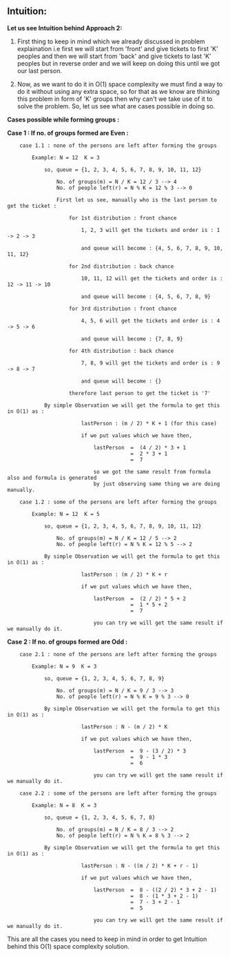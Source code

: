 ## Intuition:

**Let us see Intuition behind Approach 2:**

1. First thing to keep in mind which we already discussed in problem explaination i.e first we will start
   from 'front' and give tickets to first 'K' peoples and then we will start from 'back' and give tickets
   to last 'K' peoples but in reverse order and we will keep on doing this until we got our last person.

2. Now, as we want to do it in O(1) space complexity we must find a way to do it without using any extra 
   space, so for that as we know are thinking this problem in form of 'K' groups then why can't we take 
   use of it to solve the problem.
   So, let us see what are cases possible in doing so.


**Cases possible while forming groups :**

**Case 1 : If no. of groups formed are Even :**
```
    case 1.1 : none of the persons are left after forming the groups
  
        Example: N = 12  K = 3
                 
            so, queue = {1, 2, 3, 4, 5, 6, 7, 8, 9, 10, 11, 12}

                No. of groups(m) = N / K = 12 / 3 --> 4
                No. of people left(r) = N % K = 12 % 3 --> 0
                
                First let us see, manually who is the last person to get the ticket :

                    for 1st distribution : front chance

                        1, 2, 3 will get the tickets and order is : 1 -> 2 -> 3

                        and queue will become : {4, 5, 6, 7, 8, 9, 10, 11, 12}
                    
                    for 2nd distribution : back chance

                        10, 11, 12 will get the tickets and order is : 12 -> 11 -> 10

                        and queue will become : {4, 5, 6, 7, 8, 9}

                    for 3rd distribution : front chance

                        4, 5, 6 will get the tickets and order is : 4 -> 5 -> 6

                        and queue will become : {7, 8, 9}
                    
                    for 4th distribution : back chance

                        7, 8, 9 will get the tickets and order is : 9 -> 8 -> 7

                        and queue will become : {}

                    therefore last person to get the ticket is '7'    

            By simple Observation we will get the formula to get this in O(1) as :

                        lastPerson : (m / 2) * K + 1 (for this case)

                        if we put values which we have then,

                            lastPerson  =  (4 / 2) * 3 + 1
                                        =  2 * 3 + 1
                                        =  7

                            so we got the same result from formula also and formula is generated
                            by just observing same thing we are doing manually.  
```                    

```
    case 1.2 : some of the persons are left after forming the groups
  
        Example: N = 12  K = 5
                 
            so, queue = {1, 2, 3, 4, 5, 6, 7, 8, 9, 10, 11, 12}

                No. of groups(m) = N / K = 12 / 5 --> 2
                No. of people left(r) = N % K = 12 % 5 --> 2
                  
            By simple Observation we will get the formula to get this in O(1) as :

                        lastPerson : (m / 2) * K + r

                        if we put values which we have then,

                            lastPerson  =  (2 / 2) * 5 + 2
                                        =  1 * 5 + 2
                                        =  7

                            you can try we will get the same result if we manually do it.                   
```

**Case 2 : If no. of groups formed are Odd :**
```
    case 2.1 : none of the persons are left after forming the groups
  
        Example: N = 9  K = 3
                 
            so, queue = {1, 2, 3, 4, 5, 6, 7, 8, 9}

                No. of groups(m) = N / K = 9 / 3 --> 3
                No. of people left(r) = N % K = 9 % 3 --> 0
                  
            By simple Observation we will get the formula to get this in O(1) as :

                        lastPerson : N - (m / 2) * K

                        if we put values which we have then,

                            lastPerson  =  9 - (3 / 2) * 3
                                        =  9 - 1 * 3
                                        =  6

                            you can try we will get the same result if we manually do it.    
```                    

```
    case 2.2 : some of the persons are left after forming the groups
  
        Example: N = 8  K = 3
                 
            so, queue = {1, 2, 3, 4, 5, 6, 7, 8}

                No. of groups(m) = N / K = 8 / 3 --> 2
                No. of people left(r) = N % K = 8 % 3 --> 2
                  
            By simple Observation we will get the formula to get this in O(1) as :

                        lastPerson : N - ((m / 2) * K + r - 1)

                        if we put values which we have then,

                            lastPerson  =  8 - ((2 / 2) * 3 + 2 - 1)
                                        =  8 - (1 * 3 + 2 - 1)
                                        =  7 - 3 + 2 - 1
                                        =  5

                            you can try we will get the same result if we manually do it.                   
```

This are all the cases you need to keep in mind in order to get Intuition behind this O(1) space complexity solution.
